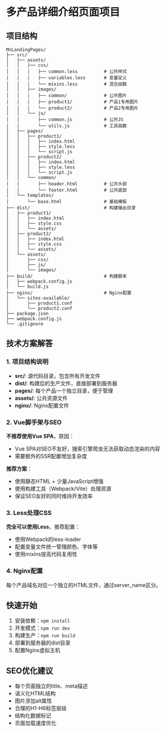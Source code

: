 # 多产品详细介绍页面项目

## 项目结构

```
MnLandingPages/
├── src/
│   ├── assets/
│   │   ├── css/
│   │   │   ├── common.less          # 公共样式
│   │   │   ├── variables.less       # 变量定义
│   │   │   └── mixins.less          # 混合函数
│   │   ├── images/
│   │   │   ├── common/              # 公共图片
│   │   │   ├── product1/            # 产品1专用图片
│   │   │   └── product2/            # 产品2专用图片
│   │   └── js/
│   │       ├── common.js            # 公共JS
│   │       └── utils.js             # 工具函数
│   ├── pages/
│   │   ├── product1/
│   │   │   ├── index.html
│   │   │   ├── style.less
│   │   │   └── script.js
│   │   ├── product2/
│   │   │   ├── index.html
│   │   │   ├── style.less
│   │   │   └── script.js
│   │   └── common/
│   │       ├── header.html          # 公共头部
│   │       └── footer.html          # 公共底部
│   └── templates/
│       └── base.html                # 基础模板
├── dist/                            # 构建输出目录
│   ├── product1/
│   │   ├── index.html
│   │   ├── style.css
│   │   └── assets/
│   ├── product2/
│   │   ├── index.html
│   │   ├── style.css
│   │   └── assets/
│   └── assets/
│       ├── css/
│       ├── js/
│       └── images/
├── build/                           # 构建脚本
│   ├── webpack.config.js
│   └── build.js
├── nginx/                           # Nginx配置
│   └── sites-available/
│       ├── product1.conf
│       └── product2.conf
├── package.json
├── webpack.config.js
└── .gitignore
```

## 技术方案解答

### 1. 项目结构说明
- **src/**: 源代码目录，包含所有开发文件
- **dist/**: 构建后的生产文件，直接部署到服务器
- **pages/**: 每个产品一个独立目录，便于管理
- **assets/**: 公共资源文件
- **nginx/**: Nginx配置文件

### 2. Vue脚手架与SEO
**不推荐使用Vue SPA**，原因：
- Vue SPA对SEO不友好，搜索引擎爬虫无法获取动态渲染的内容
- 需要额外的SSR配置增加复杂度

**推荐方案**：
- 使用静态HTML + 少量JavaScript增强
- 使用构建工具（Webpack/Vite）处理资源
- 保证SEO友好的同时维持开发效率

### 3. Less处理CSS
**完全可以使用Less**，推荐配置：
- 使用Webpack的less-loader
- 配置变量文件统一管理颜色、字体等
- 使用mixins提高代码复用性

### 4. Nginx配置
每个产品域名对应一个独立的HTML文件，通过server_name区分。

## 快速开始

1. 安装依赖：`npm install`
2. 开发模式：`npm run dev`
3. 构建生产：`npm run build`
4. 部署到服务器的dist目录
5. 配置Nginx虚拟主机

## SEO优化建议

- 每个页面独立的title、meta描述
- 语义化HTML结构
- 图片添加alt属性
- 合理的H1-H6标签层级
- 结构化数据标记
- 页面加载速度优化